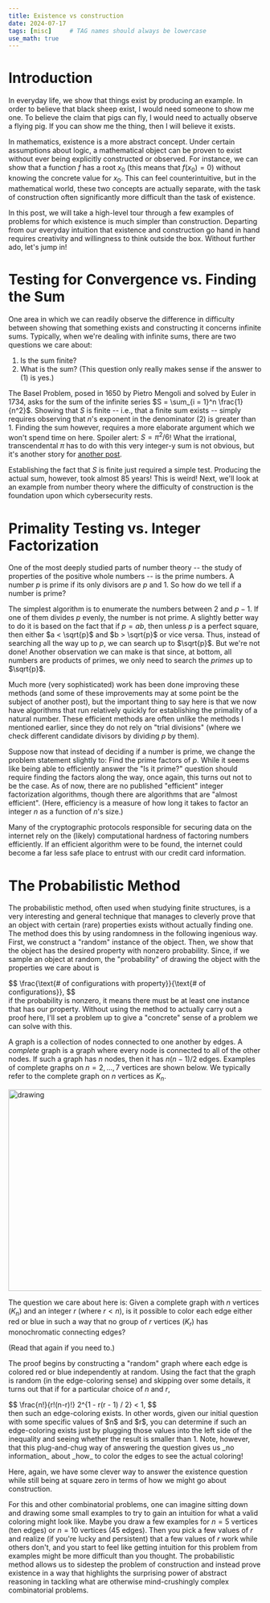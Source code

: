 ```yaml
---
title: Existence vs construction
date: 2024-07-17
tags: [misc]     # TAG names should always be lowercase
use_math: true
---
```


# Introduction
In everyday life, we show that things exist by producing an example. In order to believe that black sheep exist, I would need someone to show me one. To believe the claim that pigs can fly, I would need to actually observe a flying pig. If you can show me the thing, then I will believe it exists.

In mathematics, existence is a more abstract concept. Under certain assumptions about logic, a mathematical object can be proven to exist without ever being explicitly constructed or observed. For instance, we can show that a function $f$ has a root $x_0$ (this means that $f(x_0) = 0$) without knowing the concrete value for $x_0$. This can feel counterintuitive, but in the mathematical world, these two concepts are actually separate, with the task of construction often significantly more difficult than the task of existence.

In this post, we will take a high-level tour through a few examples of problems for which existence is much simpler than construction. Departing from our everyday intuition that existence and construction go hand in hand requires creativity and willingness to think outside the box. Without further ado, let's jump in!

# Testing for Convergence vs. Finding the Sum
One area in which we can readily observe the difference in difficulty between showing that something exists and constructing it concerns infinite sums. Typically, when we're dealing with infinite sums, there are two questions we care about:
1. Is the sum finite?
2. What is the sum? (This question only really makes sense if the answer to (1) is yes.)

The Basel Problem, posed in 1650 by Pietro Mengoli and solved by Euler in 1734, asks for the sum of the infinite series $S = \sum_{i = 1}^n \frac{1}{n^2}$. Showing that $S$ is finite -- i.e., that a finite sum exists -- simply requires observing that $n$'s exponent in the denominator (2) is greater than 1. Finding the sum however, requires a more elaborate argument which we won't spend time on here. Spoiler alert: $S = \pi^2 / 6$! What the irrational, transcendental $\pi$ has to do with this very integer-y sum is not obvious, but it's another story for [another post](https://www.jgindi.me/posts/euler-basel/).

Establishing the fact that $S$ is finite just required a simple test. Producing the actual sum, however, took almost 85 years! This is weird! Next, we'll look at an example from number theory where the difficulty of construction is the foundation upon which cybersecurity rests.

# Primality Testing vs. Integer Factorization
One of the most deeply studied parts of number theory -- the study of properties of the positive whole numbers -- is the prime numbers. A number $p$ is prime if its only divisors are $p$ and $1$. So how do we tell if a number is prime?

The simplest algorithm is to enumerate the numbers between $2$ and $p - 1$. If one of them divides $p$ evenly, the number is not prime. A slightly better way to do it is based on the fact that if $p = ab$, then unless $p$ is a perfect square, then either $a < \sqrt{p}$ and $b > \sqrt{p}$ or vice versa. Thus, instead of searching all the way up to $p$, we can search up to $\sqrt{p}$. But we're not done! Another observation we can make is that since, at bottom, all numbers are products of primes, we only need to search the _primes_ up to $\sqrt{p}$.

Much more (very sophisticated) work has been done improving these methods (and some of these improvements may at some point be the subject of another post), but the important thing to say here is that we now have algorithms that run relatively quickly for establishing the primality of a natural number. These efficient methods are often unlike the methods I mentioned earlier, since they do not rely on "trial divisions" (where we check different candidate divisors by dividing $p$ by them).

Suppose now that instead of deciding if a number is prime, we change the problem statement slightly to: Find the prime factors of $p$. While it seems like being able to efficiently answer the "Is it prime?" question should require finding the factors along the way, once again, this turns out not to be the case. As of now, there are no published "efficient" integer factorization algorithms, though there are algorithms that are "almost efficient". (Here, efficiency is a measure of how long it takes to factor an integer $n$ as a function of $n$'s size.)

Many of the cryptographic protocols responsible for securing data on the internet rely on the (likely) computational hardness of factoring numbers efficiently. If an efficient algorithm were to be found, the internet could become a far less safe place to entrust with our credit card information.

# The Probabilistic Method
The probabilistic method, often used when studying finite structures, is a very interesting and general technique that manages to cleverly prove that an object with certain (rare) properties exists without actually finding one. The method does this by using randomness in the following ingenious way. First, we construct a "random" instance of the object. Then, we show that the object has the desired property with nonzero probability. Since, if we sample an object at random, the "probability" of drawing the object with the properties we care about is
<div>
$$
    \frac{\text{# of configurations with property}}{\text{# of configurations}},
$$
</div>
if the probability is nonzero, it means there must be at least one instance that has our property. Without using the method to actually carry out a proof here, I'll set a problem up to give a "concrete" sense of a problem we can solve with this.

A graph is a collection of nodes connected to one another by edges. A _complete_ graph is a graph where every node is connected to all of the other nodes. If such a graph has $n$ nodes, then it has $n(n - 1) / 2$ edges. Examples of complete graphs on $n = 2, ..., 7$ vertices are shown below. We typically refer to the complete graph on $n$ vertices as $K_n$.

<img src="complete.png" alt="drawing" width="550" height="400"/>

The question we care about here is: Given a complete graph with $n$ vertices ($K_n$) and an integer $r$ (where $r < n$), is it possible to color each edge either red or blue in such a way that no group of $r$ vertices ($K_r$) has monochromatic connecting edges?

(Read that again if you need to.)

The proof begins by constructing a "random" graph where each edge is colored red or blue independently at random. Using the fact that the graph is random (in the edge-coloring sense) and skipping over some details, it turns out that if for a particular choice of $n$ and $r$,
<div>
$$
\frac{n!}{r!(n-r)!} 2^{1 - r(r - 1) / 2} < 1,
$$
</div>
then such an edge-coloring exists. In other words, given our initial question with some specific values of $n$ and $r$, you can determine if such an edge-coloring exists just by plugging those values into the left side of the inequality and seeing whether the result is smaller than 1. Note, however, that this plug-and-chug way of answering the question gives us _no information_ about _how_ to color the edges to see the actual coloring!

Here, again, we have some clever way to answer the existence question while still being at square zero in terms of how we might go about construction.

For this and other combinatorial problems, one can imagine sitting down and drawing some small examples to try to gain an intuition for what a valid coloring might look like. Maybe you draw a few examples for $n=5$ vertices (ten edges) or $n = 10$ vertices (45 edges). Then you pick a few values of $r$ and realize (if you're lucky and persistent) that a few values of $r$ work while others don't, and you start to feel like getting intuition for this problem from examples might be more difficult than you thought. The probabilistic method allows us to sidestep the problem of construction and instead prove existence in a way that highlights the surprising power of abstract reasoning in tackling what are otherwise mind-crushingly complex combinatorial problems.